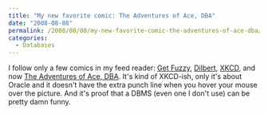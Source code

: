 ```yaml
---
title: "My new favorite comic: The Adventures of Ace, DBA"
date: "2008-08-08"
permalink: /2008/08/08/my-new-favorite-comic-the-adventures-of-ace-dba/
categories:
  - Databases
---
```

I follow only a few comics in my feed reader: [Get Fuzzy][1], [Dilbert][2], [XKCD][3], and now [The Adventures of Ace, DBA][4]. It's kind of XKCD-ish, only it's about Oracle and it doesn't have the extra punch line when you hover your mouse over the picture. And it's proof that a DBMS (even one I don't use) can be pretty damn funny.

 [1]: http://www.comics.com/comics/getfuzzy/
 [2]: http://www.dilbert.com/
 [3]: http://www.xkcd.com/
 [4]: http://www.orcldba.com/ace/
